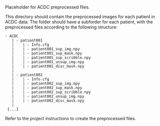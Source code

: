 Placeholder for ACDC preprocessed files. 

This directory should contain the preprocessed images for each patient in ACDC data. The folder should have a subforder for each patient, with the preprocessed files according to the following structure:

```
- ACDC
   | - patient001
   |    | - Info.cfg
   |    | - patient001_sup_img.npy
   |    | - patient001_sup_mask.npy
   |    | - patient001_sup_scribble.npy
   |    | - patient001_unsup_img.npy
   |    | - patient001_disc_mask.npy
   | 
   | - patient002
   |    | - Info.cfg
   |    | - patient002_sup_img.npy
   |    | - patient002_sup_mask.npy
   |    | - patient002_sup_scribble.npy
   |    | - patient002_unsup_img.npy
   |    | - patient002_disc_mask.npy
   | 
 [...]
```

 Refer to the project instructions to create the preprocessed files. 
 
